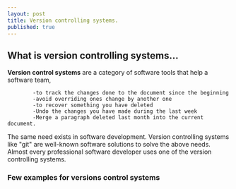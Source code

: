 ```yaml
---
layout: post
title: Version controlling systems.
published: true
---
```

## What is version controlling systems...
**Version control systems** are a category of software tools that help a software team,
			
            -to track the changes done to the document since the beginning
			-avoid overriding ones change by another one
            -to recover something you have deleted
            -Undo the changes you have made during the last week
            -Merge a paragraph deleted last month into the current document.
            
The same need exists in software development. Version controlling systems like "git" are well-known software solutions to solve the above needs. Almost every professional software developer uses one of the version controlling systems.
### Few examples for versions control systems
